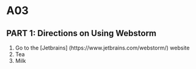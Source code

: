 # A03
<h2>PART 1: Directions on Using Webstorm</h2>
<ol>
  <li>Go to the [Jetbrains] (https://www.jetbrains.com/webstorm/) website</li>
  <li>Tea</li>
  <li>Milk</li>
</ol>
